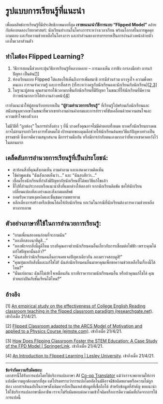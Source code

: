 <!--
CO_OP_TRANSLATOR_METADATA:
{
  "original_hash": "012bbd19f13171be32ac9ba21d4186c2",
  "translation_date": "2025-08-27T19:49:22+00:00",
  "source_file": "recommended-learning-model.md",
  "language_code": "th"
}
-->
# รูปแบบการเรียนรู้ที่แนะนำ

เพื่อผลลัพธ์การเรียนรู้ที่มีประสิทธิภาพมากที่สุด **เราขอแนะนำวิธีการแบบ “Flipped Model”** คล้ายกับห้องทดลองวิทยาศาสตร์: นักเรียนทำงานในโครงการระหว่างเวลาเรียน พร้อมโอกาสในการพูดคุย ถามตอบ และรับความช่วยเหลือในโครงการ และทำส่วนของการบรรยายเป็นการอ่านล่วงหน้าด้วยตัวเองในเวลาส่วนตัว

## ทำไมต้อง Flipped Learning?

1. วิธีการสอนนี้ช่วยกระตุ้นวิธีการเรียนรู้ที่หลากหลาย – การมองเห็น การฟัง การลงมือทำ การแก้ปัญหา เป็นต้น[[1]](../..)
2. ห้องเรียนแบบ Flipped ได้แสดงให้เห็นถึงการเพิ่มสมาธิ การมีส่วนร่วม แรงจูงใจ ความพึ่งพาตนเอง การจดจำความรู้ และการสื่อสาร (ทั้งระหว่างครูกับนักเรียนและนักเรียนกับนักเรียน)[[2,3]](../..)
3. ในฐานะผู้สอน คุณสามารถใช้เวลามากขึ้นกับนักเรียนที่มีปัญหา ในขณะที่ให้นักเรียนที่มีความก้าวหน้ามากกว่าได้ทำงานล่วงหน้า[[4]](../..)

เรายังแนะนำให้ผู้สอนรับบทบาทเป็น **“ผู้ร่วมอำนวยการเรียนรู้”** ที่เรียนรู้ไปพร้อมกับนักเรียนและสนับสนุนพวกเขาในขณะที่พวกเขาทำงานผ่านคำถามและการสำรวจที่ขับเคลื่อนด้วยความสนใจและความเข้าใจของตัวเอง

ไม่มีวิธีที่ “ถูกต้อง” ในการทำสิ่งต่าง ๆ ที่นี่ บางครั้งคุณอาจไม่มีคำตอบทั้งหมด บางครั้งนักเรียนบางคนอาจไม่สามารถทำโครงการทั้งหมดได้ เป้าหมายของคุณคือช่วยให้นักเรียนค้นพบวิธีแก้ปัญหาอย่างเป็นธรรมชาติ ซึ่งอาจมีความสนุกสนาน มีการร่วมมือกัน หรือมีการกำกับตนเองมากกว่าที่พวกเขาคาดหวังไว้ในตอนแรก

## เคล็ดลับการอำนวยการเรียนรู้ที่เป็นประโยชน์:

* สะท้อนสิ่งที่คุณสังเกตเห็น ถามคำถาม และแสดงความคิดเห็น
* ใช้คำพูดเช่น “ฉันสังเกตเห็นว่า…” และ “ฉันสงสัยว่า…”
* เชื่อมโยงนักเรียนที่กำลังมีปัญหากับนักเรียนที่ได้พบวิธีแก้ไขแล้ว
* ชี้ไปที่ส่วนประกอบหรือแนะนำสิ่งที่แตกต่างให้ลองทำ หากนักเรียนติดขัด ขอให้นักเรียนเปลี่ยนแปลงทีละอย่างและสังเกตผลลัพธ์
* ยอมรับความหงุดหงิดและชื่นชมความพยายาม
* หลีกเลี่ยงการสร้างหรือเขียนโค้ดให้กับนักเรียน ยกเว้นในกรณีที่นักเรียนต้องการความช่วยเหลือทางกายภาพ

## ตัวอย่างภาษาที่ใช้ในการอำนวยการเรียนรู้:

* “ถามเพื่อนสองคนก่อนที่จะถามฉัน”
* “ลองอีกสองนาทีดูสิ…”
* “ลองพักจากสิ่งนี้ดูดีไหม บางทีคุณอาจช่วยนักเรียนคนอื่นเกี่ยวกับการเชื่อมต่อไฟฟ้า เพราะคุณได้แก้ไขปัญหานั้นแล้ว?”
* “ฉันสงสัยว่านักเรียนคนอื่นอาจเคยเจอปัญหาเดียวกัน ลองตรวจสอบดูสิ!”
* “คุณทุ่มเทกับสิ่งนี้และแก้ไขได้! ฉันส่งนักเรียนคนอื่นมาหาคุณเพื่อขอความช่วยเหลือในเรื่องนี้ได้ไหม?”
* “นั่นแปลกนะ ฉันก็ไม่เข้าใจเหมือนกัน บางทีเราควรถามนักเรียนคนอื่น หรือถ้าคุณแก้ไขได้ คุณช่วยแบ่งปันกับชั้นเรียนได้ไหม?”

## อ้างอิง

[1] [An empirical study on the effectiveness of College English Reading classroom teaching in the flipped classroom paradigm (researchgate.net)](https://www.researchgate.net/publication/322264495_An_empirical_study_on_the_effectiveness_of_College_English_Reading_classroom_teaching_in_the_flipped_classroom_paradigm). เข้าถึงเมื่อ 21/4/21.

[2] [Flipped Classroom adapted to the ARCS Model of Motivation and applied to a Physics Course (ejmste.com)](https://www.ejmste.com/article/flipped-classroom-adapted-to-the-arcs-model-of-motivation-and-applied-to-a-physics-course-4562). เข้าถึงเมื่อ 21/4/21.

[3] [How Does Flipping Classroom Foster the STEM Education: A Case Study of the FPD Model | SpringerLink](https://link.springer.com/article/10.1007/s10758-020-09443-9). เข้าถึงเมื่อ 21/4/21.

[4] [An Introduction to Flipped Learning | Lesley University](https://lesley.edu/article/an-introduction-to-flipped-learning#:~:text=An%20Introduction%20to%20Flipped%20Learning.%20Flipped%20learning%20is,advancements%20in%20the%20modern%20classroom%20is%20flipped%20learning.). เข้าถึงเมื่อ 21/4/21.

---

**ข้อจำกัดความรับผิดชอบ**:  
เอกสารนี้ได้รับการแปลโดยใช้บริการแปลภาษา AI [Co-op Translator](https://github.com/Azure/co-op-translator) แม้ว่าเราจะพยายามให้การแปลมีความถูกต้องมากที่สุด แต่โปรดทราบว่าการแปลโดยอัตโนมัติอาจมีข้อผิดพลาดหรือความไม่ถูกต้อง เอกสารต้นฉบับในภาษาดั้งเดิมควรถือเป็นแหล่งข้อมูลที่เชื่อถือได้ สำหรับข้อมูลที่สำคัญ ขอแนะนำให้ใช้บริการแปลภาษามืออาชีพ เราจะไม่รับผิดชอบต่อความเข้าใจผิดหรือการตีความผิดที่เกิดจากการใช้การแปลนี้